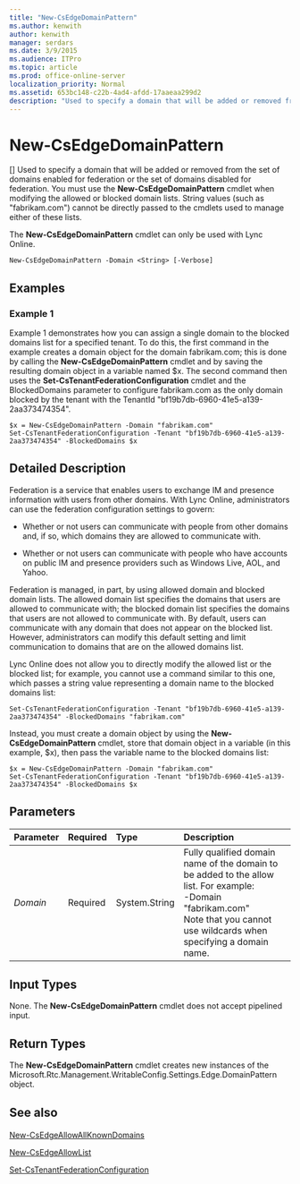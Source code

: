 ```yaml
---
title: "New-CsEdgeDomainPattern"
ms.author: kenwith
author: kenwith
manager: serdars
ms.date: 3/9/2015
ms.audience: ITPro
ms.topic: article
ms.prod: office-online-server
localization_priority: Normal
ms.assetid: 653bc148-c22b-4ad4-afdd-17aaeaa299d2
description: "Used to specify a domain that will be added or removed from the set of domains enabled for federation or the set of domains disabled for federation. You must use the New-CsEdgeDomainPattern cmdlet when modifying the allowed or blocked domain lists. String values (such asfabrikam.com) cannot be directly passed to the cmdlets used to manage either of these lists."
---
```


# New-CsEdgeDomainPattern
[]
Used to specify a domain that will be added or removed from the set of domains enabled for federation or the set of domains disabled for federation. You must use the **New-CsEdgeDomainPattern** cmdlet when modifying the allowed or blocked domain lists. String values (such as "fabrikam.com") cannot be directly passed to the cmdlets used to manage either of these lists.
  
The **New-CsEdgeDomainPattern** cmdlet can only be used with Lync Online.
  
```
New-CsEdgeDomainPattern -Domain <String> [-Verbose]
```

## Examples
<a name="Examples"> </a>

### Example 1

Example 1 demonstrates how you can assign a single domain to the blocked domains list for a specified tenant. To do this, the first command in the example creates a domain object for the domain fabrikam.com; this is done by calling the **New-CsEdgeDomainPattern** cmdlet and by saving the resulting domain object in a variable named $x. The second command then uses the **Set-CsTenantFederationConfiguration** cmdlet and the BlockedDomains parameter to configure fabrikam.com as the only domain blocked by the tenant with the TenantId "bf19b7db-6960-41e5-a139-2aa373474354".
  
```
$x = New-CsEdgeDomainPattern -Domain "fabrikam.com"
Set-CsTenantFederationConfiguration -Tenant "bf19b7db-6960-41e5-a139-2aa373474354" -BlockedDomains $x
```

## Detailed Description
<a name="DetailedDescription"> </a>

Federation is a service that enables users to exchange IM and presence information with users from other domains. With Lync Online, administrators can use the federation configuration settings to govern:
  
- Whether or not users can communicate with people from other domains and, if so, which domains they are allowed to communicate with.
    
- Whether or not users can communicate with people who have accounts on public IM and presence providers such as Windows Live, AOL, and Yahoo.
    
Federation is managed, in part, by using allowed domain and blocked domain lists. The allowed domain list specifies the domains that users are allowed to communicate with; the blocked domain list specifies the domains that users are not allowed to communicate with. By default, users can communicate with any domain that does not appear on the blocked list. However, administrators can modify this default setting and limit communication to domains that are on the allowed domains list.
  
Lync Online does not allow you to directly modify the allowed list or the blocked list; for example, you cannot use a command similar to this one, which passes a string value representing a domain name to the blocked domains list:
  
```
Set-CsTenantFederationConfiguration -Tenant "bf19b7db-6960-41e5-a139-2aa373474354" -BlockedDomains "fabrikam.com"
```

Instead, you must create a domain object by using the **New-CsEdgeDomainPattern** cmdlet, store that domain object in a variable (in this example, $x), then pass the variable name to the blocked domains list:
  
```
$x = New-CsEdgeDomainPattern -Domain "fabrikam.com"
Set-CsTenantFederationConfiguration -Tenant "bf19b7db-6960-41e5-a139-2aa373474354" -BlockedDomains $x
```

## Parameters
<a name="DetailedDescription"> </a>

|**Parameter**|**Required**|**Type**|**Description**|
|:-----|:-----|:-----|:-----|
| _Domain_ <br/> |Required  <br/> |System.String  <br/> |Fully qualified domain name of the domain to be added to the allow list. For example:  <br/> -Domain "fabrikam.com"  <br/> Note that you cannot use wildcards when specifying a domain name.  <br/> |
   
## Input Types
<a name="InputTypes"> </a>

None. The **New-CsEdgeDomainPattern** cmdlet does not accept pipelined input.
  
## Return Types
<a name="ReturnTypes"> </a>

The **New-CsEdgeDomainPattern** cmdlet creates new instances of the Microsoft.Rtc.Management.WritableConfig.Settings.Edge.DomainPattern object.
  
## See also
<a name="ReturnTypes"> </a>

#### 

[New-CsEdgeAllowAllKnownDomains](new-csedgeallowallknowndomains.md)
  
[New-CsEdgeAllowList](new-csedgeallowlist.md)
  
[Set-CsTenantFederationConfiguration](set-cstenantfederationconfiguration.md)

